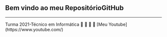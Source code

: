 <h2>Bem vindo ao meu RepositórioGitHub</h2>

<hr>Turma 2021-Técnico em Informática
👏 👏 👏 👏
[Meu Youtube](https://www.youtube.com/)
<!--:
**robinhuskateb/robinhuskateb** is a ✨ _special_ ✨ repository because its `README.md` (this file) appears on your GitHub profile.

Here are some ideas to get you started:

- 🔭 I’m currently working on ...
- 🌱 I’m currently learning ...
- 👯 I’m looking to collaborate on ...
- 🤔 I’m looking for help with ...
- 💬 Ask me about ...
- 📫 How to reach me: ...
- 😄 Pronouns: ...
- ⚡ Fun fact: ...
-->

